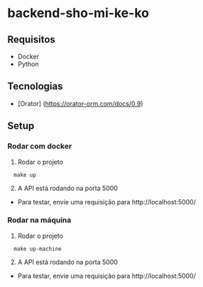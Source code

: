 # backend-sho-mi-ke-ko

## Requisitos
- Docker
- Python

## Tecnologias
- [Orator] (https://orator-orm.com/docs/0.9)

## Setup

### Rodar com docker

1. Rodar o projeto
```
  make up
```
2. A API está rodando na porta 5000
  - Para testar, envie uma requisição para http://localhost:5000/

### Rodar na máquina

1. Rodar o projeto
```
  make up-machine
```
2. A API está rodando na porta 5000
  - Para testar, envie uma requisição para http://localhost:5000/